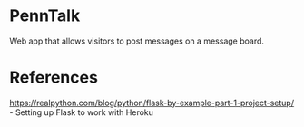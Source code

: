 PennTalk
========

Web app that allows visitors to post messages on a message board.



<h1> References </h1>

https://realpython.com/blog/python/flask-by-example-part-1-project-setup/ - Setting up Flask to work with Heroku
